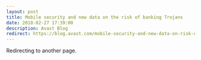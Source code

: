 ```yaml
---
layout: post
title: Mobile security and new data on the risk of banking Trojans
date: 2018-02-27 17:39:00
description: Avast Blog
redirect: https://blog.avast.com/mobile-security-and-new-data-on-risk-of-banking-trojans
---
```


Redirecting to another page.
